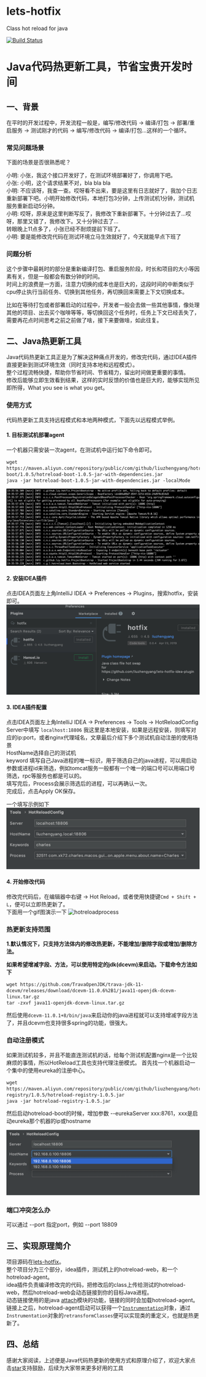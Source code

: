 # lets-hotfix
Class hot reload for java

[![Build Status](https://travis-ci.com/liuzhengyang/lets-hotfix.svg?branch=master)](https://travis-ci.com/liuzhengyang/lets-hotfix)

# Java代码热更新工具，节省宝贵开发时间

## 一、背景

在平时的开发过程中，开发流程一般是，编写/修改代码 -> 编译/打包 -> 部署/重启服务 -> 测试刚才的代码 -> 编写/修改代码 -> 编译/打包...这样的一个循环。

### 常见问题场景

下面的场景是否很熟悉呢？
>  
小明: 小张，我这个接口开发好了，在测试环境部署好了，你调用下吧。   
小张: 小明，这个请求结果不对，bla bla bla   
小明: 不应该呀，我查一查。哎呀看不出来，要是这里有日志就好了，我加个日志重新部署下吧。小明开始修改代码，本地打包3分钟，上传测试机1分钟，测试机服务重新启动5分钟。   
小明: 哎呀，原来是这里判断写反了，我修改下重新部署下。十分钟过去了...哎呀，那里又错了，我修改下。又十分钟过去了...   
转眼晚上11点多了，小张已经不耐烦提前下班了。   
小明: 要是能修改完代码在测试环境立马生效就好了，今天就能早点下班了
>

### 问题分析

这个步骤中最耗时的部分是重新编译打包、重启服务阶段，时长和项目的大小等因素有关，但是一般都会有数分钟的时间。   
时间上的浪费是一方面，注意力切换的成本也是巨大的，这段时间的中断类似于cpu停止执行当前任务、切换到其他任务，再切换回来需要上下文切换成本。   

比如在等待打包或者部署启动的过程中，开发者一般会去做一些其他事情，像处理其他的项目、出去买个咖啡等等，等切换回这个任务时，任务上下文已经丢失了，需要再花点时间思考之前之前做了啥，接下来要做啥，如此往复。

## 二、Java热更新工具

Java代码热更新工具正是为了解决这种痛点开发的，修改完代码，通过IDEA插件直接更新到测试环境生效（同时支持本地和远程模式）。   
整个过程流畅快捷，帮助你节省时间、节省精力，留出时间做更重要的事情。   
修改后能够立即生效看到结果，这样的实时反馈的价值也是巨大的，能够实现所见即所得，What you see is what you get。

### 使用方式

代码热更新工具支持远程模式和本地两种模式，下面先以远程模式举例。

#### 1. 目标测试机部署agent

一个机器只需安装一次agent，在测试机中运行如下命令即可。
```
wget https://maven.aliyun.com/repository/public/com/github/liuzhengyang/hotreload-boot/1.0.5/hotreload-boot-1.0.5-jar-with-dependencies.jar
java -jar hotreload-boot-1.0.5-jar-with-dependencies.jar -localMode
```
![agentinstall](./images/hotreloadinstall.png)

#### 2. 安装IDEA插件

点击IDEA页面左上角IntelliJ IDEA -> Preferences -> Plugins，搜索hotfix，安装即可。
![hotreload-idea](./images/hotreload-idea.png)

#### 3. IDEA插件配置

点击IDEA页面左上角IntelliJ IDEA -> Preferences -> Tools -> HotReloadConfig   
Server中填写 `localhost:18806` 我这里是本地安装，如果是远程安装，则填写对应的ip:port，或者nginx代理域名，文章最后介绍下多个测试机自动注册的使用场景      
HostName选择自己的测试机   
keyword 填写自己Java进程的唯一标识，用于筛选自己的java进程，可以用启动参数或进程id来筛选，例如tomcat服务一般都有一个唯一的端口号可以用端口号筛选，rpc等服务也都是可以的。   
填写完后，Process会展示筛选后的进程，可以再确认一次。   
完成后，点击Apply OK保存。

一个填写示例如下   
![hotreloadideaconfig](./images/hotreloadideaconfig.png)

#### 4. 开始修改代码

修改完代码后，在编辑器中右键 -> Hot Reload，或者使用快捷键`Cmd + Shift + L`，便可以立即热更新了。   
下面用一个gif图演示一下
![hotreloadprocess](./images/HotReloadRecord.gif)

### 热更新支持范围

**1.默认情况下，只支持方法体内的修改热更新，不能增加/删除字段或增加/删除方法。**

**如果希望增减字段、方法，可以使用特定的jdk(dcevm)来启动。下载命令方法如下**
```
wget https://github.com/TravaOpenJDK/trava-jdk-11-dcevm/releases/download/dcevm-11.0.6%2B1/java11-openjdk-dcevm-linux.tar.gz
tar -zxvf java11-openjdk-dcevm-linux.tar.gz 
```
然后使用`dcevm-11.0.1+8/bin/java`来启动你的java进程就可以支持增减字段方法了，并且dcevm也支持很多spring的功能，很强大。

### 自动注册模式

如果测试机较多，并且不能直连测试机的话，给每个测试机配置nginx是一个比较麻烦的事情，所以HotReload工具也支持代理注册模式。
首先找一个机器启动一个集中的使用eureka的注册中心。
```
wget https://maven.aliyun.com/repository/public/com/github/liuzhengyang/hotreload-registry/1.0.5/hotreload-registry-1.0.5.jar
java -jar hotreload-registry-1.0.5.jar
```
然后启动hotreload-boot的时候，增加参数 --eurekaServer xxx:8761，xxx是启动eureka那个机器的ip或hostname

![multihost](./images/hotreloadmultihost.png)

### 端口冲突怎么办

可以通过 --port 指定port，例如 --port 18809

## 三、实现原理简介

项目源码在[lets-hotfix](https://github.com/liuzhengyang/lets-hotfix)。   
整个项目分为三个部分，idea插件，测试机上的hotreload-web，和一个hotreload-agent。   
idea插件负责编译修改完的代码，把修改后的class上传给测试的hotreload-web，然后hotreload-web会动态链接到你的目标Java进程。   
动态链接使用的是java [attach](https://docs.oracle.com/en/java/javase/11/docs/api/jdk.attach/module-summary.html)模块的功能，链接的同时会加载hotreload-agent。   
链接上之后，hotreload-agent启动可以获得一个[`Instrumentation`](https://docs.oracle.com/en/java/javase/11/docs/api/java.instrument/java/lang/instrument/Instrumentation.html)对象，通过`Instrumentation`对象的`retransformClasses​`便可以实现类的重定义，也就是热更新了。

## 四、总结

感谢大家阅读，上述便是Java代码热更新的使用方式和原理介绍了，欢迎大家点击[star](https://github.com/liuzhengyang/lets-hotfix)支持鼓励，后续为大家带来更多好用的工具


